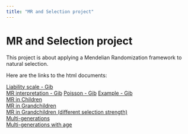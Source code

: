 ```yaml
---
title: "MR and Selection project"
---
```


# MR and Selection project

This project is about applying a Mendelian Randomization framework to natural selection.

Here are the links to the html documents:


[Liability scale - Gib](https://chorscroft.github.io/MR-and-selection/20210218.html)            
[MR interpretation - Gib](https://chorscroft.github.io/MR-and-selection/20210323.html)
[Poisson - Gib](https://chorscroft.github.io/MR-and-selection/poisson.html)
[Example - Gib](https://chorscroft.github.io/MR-and-selection/example.html)  
[MR in Children](https://chorscroft.github.io/MR-and-selection/MRinR_children.html)  
[MR in Grandchildren](https://chorscroft.github.io/MR-and-selection/MR_grandchildren.html)    
[MR in Grandchildren (different selection strength)](https://chorscroft.github.io/MR-and-selection/MR_grandchildren_12.html)     
[Multi-generations](https://chorscroft.github.io/MR-and-selection/multigen.html)              
[Multi-generations with age](https://chorscroft.github.io/MR-and-selection/multigen_with_age.html)   